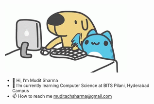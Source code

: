 ![bugcat](https://github.com/MuditSharma29/MuditSharma29/blob/main/bugcat-bugcatsticker.gif)
- 👋 Hi, I’m Mudit Sharma 
- 🌱 I’m currently learning Computer Science at BITS Pilani, Hyderabad Campus
- 📫 How to reach me muditachsharma@gmail.com

<!---
MuditSharma29/MuditSharma29 is a ✨ special ✨ repository because its `README.md` (this file) appears on your GitHub profile.
You can click the Preview link to take a look at your changes.
--->
